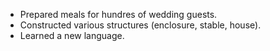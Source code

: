 * Prepared meals for hundres of wedding guests.
* Constructed various structures (enclosure, stable, house).
* Learned a new language.